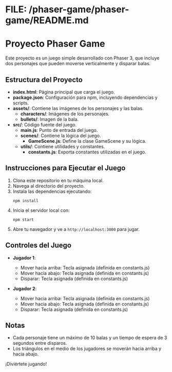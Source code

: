 # FILE: /phaser-game/phaser-game/README.md

# Proyecto Phaser Game

Este proyecto es un juego simple desarrollado con Phaser 3, que incluye dos personajes que pueden moverse verticalmente y disparar balas. 

## Estructura del Proyecto

- **index.html**: Página principal que carga el juego.
- **package.json**: Configuración para npm, incluyendo dependencias y scripts.
- **assets/**: Contiene las imágenes de los personajes y las balas.
  - **characters/**: Imágenes de los personajes.
  - **bullets/**: Imagen de la bala.
- **src/**: Código fuente del juego.
  - **main.js**: Punto de entrada del juego.
  - **scenes/**: Contiene la lógica del juego.
    - **GameScene.js**: Define la clase GameScene y su lógica.
  - **utils/**: Contiene utilidades y constantes.
    - **constants.js**: Exporta constantes utilizadas en el juego.

## Instrucciones para Ejecutar el Juego

1. Clona este repositorio en tu máquina local.
2. Navega al directorio del proyecto.
3. Instala las dependencias ejecutando:
   ```
   npm install
   ```
4. Inicia el servidor local con:
   ```
   npm start
   ```
5. Abre tu navegador y ve a `http://localhost:3000` para jugar.

## Controles del Juego

- **Jugador 1**:
  - Mover hacia arriba: Tecla asignada (definida en constants.js)
  - Mover hacia abajo: Tecla asignada (definida en constants.js)
  - Disparar: Tecla asignada (definida en constants.js)

- **Jugador 2**:
  - Mover hacia arriba: Tecla asignada (definida en constants.js)
  - Mover hacia abajo: Tecla asignada (definida en constants.js)
  - Disparar: Tecla asignada (definida en constants.js)

## Notas

- Cada personaje tiene un máximo de 10 balas y un tiempo de espera de 3 segundos entre disparos.
- Los triángulos en el medio de los jugadores se moverán hacia arriba y hacia abajo.

¡Diviértete jugando!
